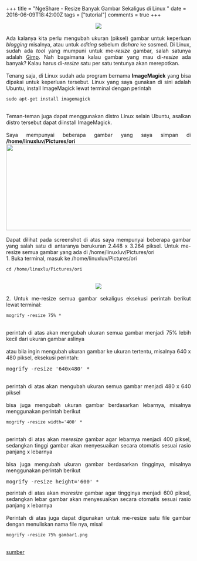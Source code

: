 +++
title = "NgeShare - Resize Banyak Gambar Sekaligus di Linux "
date = 2016-06-09T18:42:00Z
tags = ["tutorial"]
comments = true
+++

<center><img border="0" data-original-height="600" data-original-width="1200" src="https://3.bp.blogspot.com/-ynZmPrzxy0I/XFzcJzNmKUI/AAAAAAAATGw/o8rImR5ElrwtZlR95wSVu2E5n7gdRt3cwCLcBGAs/s1600/resize.png" /></center><br />
<div style="text-align: justify;">Ada kalanya kita perlu mengubah ukuran (piksel) gambar untuk keperluan <i>blogging</i> misalnya, atau untuk <i>editing</i> sebelum di<i>share</i> ke sosmed. Di Linux, sudah ada <i>tool</i> yang mumpuni untuk me-<i>resize</i> gambar, salah satunya adalah <a href="http://gimp.org/" target="_blank">Gimp</a>. Nah bagaimana kalau gambar yang mau di-<i>resize</i> ada banyak? Kalau harus di-<i>resize</i> satu per satu tentunya akan merepotkan.<br /><br />
Tenang saja, di Linux sudah ada program bernama <b>ImageMagick</b> yang bisa dipakai untuk keperluan tersebut. Linux yang saya gunakan di sini adalah Ubuntu, install ImageMagick lewat terminal dengan perintah<br />
<pre><code>sudo apt-get install imagemagick</code></pre><br />
Teman-teman juga dapat menggunakan distro Linux selain Ubuntu, asalkan distro tersebut dapat diinstall ImageMagick.<br /><br />
Saya mempunyai beberapa gambar yang saya simpan di <b>/home/linuxluv/Pictures/ori</b><br />
<center><img border="0" height="234" src="https://c8.staticflickr.com/8/7342/27487083951_bf773d19f4_o.jpg" width="640" /></center><br />
Dapat dilihat pada screenshot di atas saya mempunyai beberapa gambar yang salah satu di antaranya berukuran 2.448 x 3.264 piksel. Untuk me-resize semua gambar yang ada di /home/linuxluv/Pictures/ori<br />
1. Buka terminal, masuk ke /home/linuxluv/Pictures/ori<br />
<pre><code>cd /home/linuxlu/Pictures/ori</code></pre><br />
<center><img border="0" src="https://c2.staticflickr.com/8/7012/27559379805_570dc9f959_o.png" /></center><br />
2. Untuk me-resize semua gambar sekaligus eksekusi perintah berikut lewat terminal:<br />
<pre><code>mogrify -resize 75% *</code></pre><br />
perintah di atas akan mengubah ukuran semua gambar menjadi 75% lebih kecil dari ukuran gambar aslinya<br /><br />
atau bila ingin mengubah ukuran gambar ke ukuran tertentu, misalnya 640 x 480 piksel, eksekusi perintah:<br />
<pre>mogrify -resize '640x480' *</code></pre><br />
perintah di atas akan mengubah ukuran semua gambar menjadi 480 x 640 piksel<br /><br />
bisa juga mengubah ukuran gambar berdasarkan lebarnya, misalnya menggunakan perintah berikut<br />
<pre><code>mogrify -resize width='400' *</code></pre><br />
perintah di atas akan me<i>resize </i>gambar agar lebarnya menjadi 400 piksel, sedangkan tinggi gambar akan menyesuaikan secara otomatis sesuai rasio panjang x lebarnya<br /><br />bisa juga mengubah ukuran gambar berdasarkan tingginya, misalnya menggunakan perintah berikut <br /><pre style="text-align: justify;">mogrify -resize height='600' *</pre>perintah di atas akan me<i>resize </i>gambar agar tingginya menjadi 600  piksel, sedangkan lebar gambar akan menyesuaikan secara otomatis sesuai  rasio panjang x lebarnya<br /><br />
Perintah di atas juga dapat digunakan untuk me-resize satu file gambar dengan menuliskan nama file nya, misal<br />
<pre><code>mogrify -resize 75% gambar1.png</code></pre><br />
<a href="http://www.daredevel.com/resize-multiple-images-using-linux/" target="_blank">sumber</a></div>
